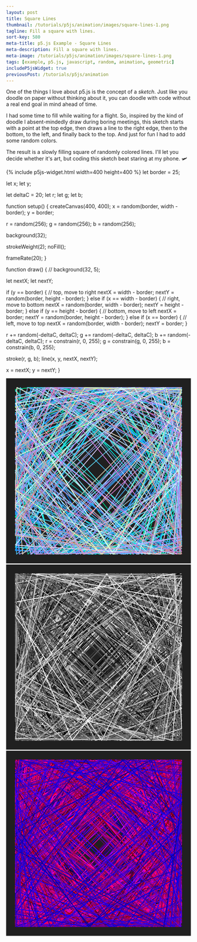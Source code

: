 ```yaml
---
layout: post
title: Square Lines
thumbnail: /tutorials/p5js/animation/images/square-lines-1.png
tagline: Fill a square with lines.
sort-key: 580
meta-title: p5.js Example - Square Lines
meta-description: Fill a square with lines.
meta-image: /tutorials/p5js/animation/images/square-lines-1.png
tags: [example, p5.js, javascript, random, animation, geometric]
includeP5jsWidget: true
previousPost: /tutorials/p5js/animation
---
```


One of the things I love about p5.js is the concept of a _sketch_. Just like you doodle on paper without thinking about it, you can doodle with code without a real end goal in mind ahead of time.

I had some time to fill while waiting for a flight. So, inspired by the kind of doodle I absent-mindedly draw during boring meetings, this sketch starts with a point at the top edge, then draws a line to the right edge, then to the bottom, to the left, and finally back to the top. And just for fun I had to add some random colors.

The result is a slowly filling square of randomly colored lines. I'll let you decide whether it's art, but coding this sketch beat staring at my phone. 🛩️

{% include p5js-widget.html width=400 height=400 %}
let border = 25;

let x;
let y;

let deltaC = 20;
let r;
let g;
let b;

function setup() {
  createCanvas(400, 400);
  x = random(border, width - border);
  y = border;

  r = random(256);
  g = random(256);
  b = random(256);

  background(32);

  strokeWeight(2);
  noFill();

  frameRate(20);
}

function draw() {
  // background(32, 5);

  let nextX;
  let nextY;

  if (y == border) {
    // top, move to right
    nextX = width - border;
    nextY = random(border, height - border);
  } else if (x == width - border) {
    // right, move to bottom
    nextX = random(border, width - border);
    nextY = height - border;
  } else if (y == height - border) {
    // bottom, move to left
    nextX = border;
    nextY = random(border, height - border);
  } else if (x == border) {
    // left, move to top
    nextX = random(border, width - border);
    nextY = border;
  }

  r += random(-deltaC, deltaC);
  g += random(-deltaC, deltaC);
  b += random(-deltaC, deltaC);
  r = constrain(r, 0, 255);
  g = constrain(g, 0, 255);
  b = constrain(b, 0, 255);

  stroke(r, g, b);
  line(x, y, nextX, nextY);

  x = nextX;
  y = nextY;
}
</script>

![square filled with yellow lines](/tutorials/p5js/animation/images/square-lines-2.png)
![square filled with grayscale lines](/tutorials/p5js/animation/images/square-lines-3.png)
![square filled with red and blue lines](/tutorials/p5js/animation/images/square-lines-4.png)
